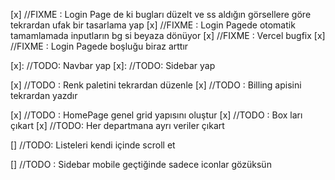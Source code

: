 [x] //FIXME : Login Page de ki bugları düzelt ve ss aldığın görsellere göre tekrardan ufak bir tasarlama yap
[x] //FIXME : Login Pagede otomatik tamamlamada inputların bg si beyaza dönüyor
[x] //FIXME : Vercel bugfix
[x] //FIXME : Login Pagede boşluğu biraz arttır

[x]: //TODO: Navbar yap
[x]: //TODO: Sidebar yap

[x] //TODO : Renk paletini tekrardan düzenle
[x] //TODO : Billing apisini tekrardan yazdır

[x] //TODO : HomePage genel grid yapısını oluştur
[x] //TODO : Box ları çıkart
[x] //TODO: Her departmana ayrı veriler çıkart

[] //TODO: Listeleri kendi içinde scroll et

[] //TODO : Sidebar mobile geçtiğinde sadece iconlar gözüksün
